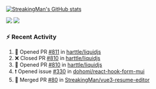 [![StreakingMan's GitHub stats](https://streakingman-github-readme-stats.vercel.app/api?username=StreakingMan&show_icons=true)](https://github.com/anuraghazra/github-readme-stats)

<p>
  <img src="https://streakingman-github-readme-stats.vercel.app/api/top-langs/?username=StreakingMan&layout=compact&langs_count=8" />
  <img src="https://streakingman-github-readme-stats.vercel.app/api/wakatime?username=StreakingMan&layout=compact&langs_count=8" />
</p>

### :zap: Recent Activity

<!--START_SECTION:activity-->
1. 💪 Opened PR [#811](https://github.com/harttle/liquidjs/pull/811) in [harttle/liquidjs](https://github.com/harttle/liquidjs)
2. ❌ Closed PR [#810](https://github.com/harttle/liquidjs/pull/810) in [harttle/liquidjs](https://github.com/harttle/liquidjs)
3. 💪 Opened PR [#810](https://github.com/harttle/liquidjs/pull/810) in [harttle/liquidjs](https://github.com/harttle/liquidjs)
4. ❗ Opened issue [#330](https://github.com/dohomi/react-hook-form-mui/issues/330) in [dohomi/react-hook-form-mui](https://github.com/dohomi/react-hook-form-mui)
5. 🎉 Merged PR [#80](https://github.com/StreakingMan/vue3-resume-editor/pull/80) in [StreakingMan/vue3-resume-editor](https://github.com/StreakingMan/vue3-resume-editor)
<!--END_SECTION:activity-->


<!---
StreakingMan/StreakingMan is a ✨ special ✨ repository because its `README.md` (this file) appears on your GitHub profile.
You can click the Preview link to take a look at your changes.
--->


